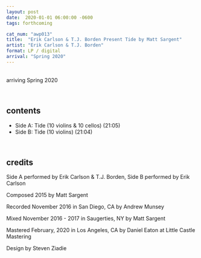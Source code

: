```yaml
---
layout: post
date:  2020-01-01 06:00:00 -0600
tags: forthcoming

cat_num: "awp013"
title:  "Erik Carlson & T.J. Borden Present Tide by Matt Sargent"
artist: "Erik Carlson & T.J. Borden"
format: LP / digital
arrival: "Spring 2020"
---
```


<br/>arriving Spring 2020

<br/>

## contents

* Side A: Tide (10 violins & 10 cellos) (21:05)
* Side B: Tide (10 violins) (21:04)

<br/>

## credits

Side A performed by Erik Carlson & T.J. Borden, Side B performed by Erik Carlson

Composed 2015 by Matt Sargent

Recorded November 2016 in San Diego, CA by Andrew Munsey

Mixed November 2016 - 2017 in Saugerties, NY by Matt Sargent

Mastered February, 2020 in Los Angeles, CA by Daniel Eaton at Little Castle Mastering

Design by Steven Ziadie
